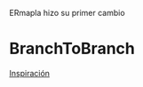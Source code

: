 ERmapla hizo su primer cambio

# BranchToBranch

[Inspiración](https://github.com/surajondev/medusa-discord-integration)